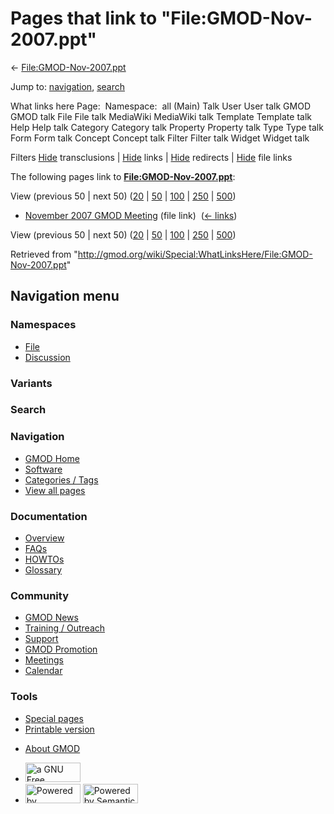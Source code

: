 <div id="mw-page-base" class="noprint">

</div>

<div id="mw-head-base" class="noprint">

</div>

<div id="content" class="mw-body" role="main">

<span id="top"></span>

<div id="mw-js-message" style="display:none;">

</div>



# <span dir="auto">Pages that link to "File:GMOD-Nov-2007.ppt"</span>

<div id="bodyContent">

<div id="contentSub">

←
[File:GMOD-Nov-2007.ppt](/wiki/File:GMOD-Nov-2007.ppt "File:GMOD-Nov-2007.ppt")

</div>

<div id="jump-to-nav" class="mw-jump">

Jump to: [navigation](#mw-navigation), [search](#p-search)

</div>

<div id="mw-content-text">

What links here Page:  Namespace:  all (Main) Talk User User talk GMOD
GMOD talk File File talk MediaWiki MediaWiki talk Template Template talk
Help Help talk Category Category talk Property Property talk Type Type
talk Form Form talk Concept Concept talk Filter Filter talk Widget
Widget talk

Filters
[Hide](/mediawiki/index.php?title=Special:WhatLinksHere/File:GMOD-Nov-2007.ppt&hidetrans=1 "Special:WhatLinksHere/File:GMOD-Nov-2007.ppt")
transclusions \|
[Hide](/mediawiki/index.php?title=Special:WhatLinksHere/File:GMOD-Nov-2007.ppt&hidelinks=1 "Special:WhatLinksHere/File:GMOD-Nov-2007.ppt")
links \|
[Hide](/mediawiki/index.php?title=Special:WhatLinksHere/File:GMOD-Nov-2007.ppt&hideredirs=1 "Special:WhatLinksHere/File:GMOD-Nov-2007.ppt")
redirects \|
[Hide](/mediawiki/index.php?title=Special:WhatLinksHere/File:GMOD-Nov-2007.ppt&hideimages=1 "Special:WhatLinksHere/File:GMOD-Nov-2007.ppt")
file links

The following pages link to
**[File:GMOD-Nov-2007.ppt](/wiki/File:GMOD-Nov-2007.ppt "File:GMOD-Nov-2007.ppt")**:

View (previous 50 \| next 50)
([20](/mediawiki/index.php?title=Special:WhatLinksHere/File:GMOD-Nov-2007.ppt&limit=20 "Special:WhatLinksHere/File:GMOD-Nov-2007.ppt")
\|
[50](/mediawiki/index.php?title=Special:WhatLinksHere/File:GMOD-Nov-2007.ppt&limit=50 "Special:WhatLinksHere/File:GMOD-Nov-2007.ppt")
\|
[100](/mediawiki/index.php?title=Special:WhatLinksHere/File:GMOD-Nov-2007.ppt&limit=100 "Special:WhatLinksHere/File:GMOD-Nov-2007.ppt")
\|
[250](/mediawiki/index.php?title=Special:WhatLinksHere/File:GMOD-Nov-2007.ppt&limit=250 "Special:WhatLinksHere/File:GMOD-Nov-2007.ppt")
\|
[500](/mediawiki/index.php?title=Special:WhatLinksHere/File:GMOD-Nov-2007.ppt&limit=500 "Special:WhatLinksHere/File:GMOD-Nov-2007.ppt"))

- [November 2007 GMOD
  Meeting](/wiki/November_2007_GMOD_Meeting "November 2007 GMOD Meeting")
  (file link) ‎ <span class="mw-whatlinkshere-tools">([←
  links](/mediawiki/index.php?title=Special:WhatLinksHere&target=November+2007+GMOD+Meeting "Special:WhatLinksHere"))</span>

View (previous 50 \| next 50)
([20](/mediawiki/index.php?title=Special:WhatLinksHere/File:GMOD-Nov-2007.ppt&limit=20 "Special:WhatLinksHere/File:GMOD-Nov-2007.ppt")
\|
[50](/mediawiki/index.php?title=Special:WhatLinksHere/File:GMOD-Nov-2007.ppt&limit=50 "Special:WhatLinksHere/File:GMOD-Nov-2007.ppt")
\|
[100](/mediawiki/index.php?title=Special:WhatLinksHere/File:GMOD-Nov-2007.ppt&limit=100 "Special:WhatLinksHere/File:GMOD-Nov-2007.ppt")
\|
[250](/mediawiki/index.php?title=Special:WhatLinksHere/File:GMOD-Nov-2007.ppt&limit=250 "Special:WhatLinksHere/File:GMOD-Nov-2007.ppt")
\|
[500](/mediawiki/index.php?title=Special:WhatLinksHere/File:GMOD-Nov-2007.ppt&limit=500 "Special:WhatLinksHere/File:GMOD-Nov-2007.ppt"))

</div>

<div class="printfooter">

Retrieved from
"<http://gmod.org/wiki/Special:WhatLinksHere/File:GMOD-Nov-2007.ppt>"

</div>

<div id="catlinks" class="catlinks catlinks-allhidden">

</div>

<div class="visualClear">

</div>

</div>

</div>

<div id="mw-navigation">

## Navigation menu

<div id="mw-head">



<div id="left-navigation">

<div id="p-namespaces" class="vectorTabs" role="navigation"
aria-labelledby="p-namespaces-label">

### Namespaces

- <span id="ca-nstab-image"><a href="/wiki/File:GMOD-Nov-2007.ppt" accesskey="c"
  title="View the file page [c]">File</a></span>
- <span id="ca-talk"><a
  href="/mediawiki/index.php?title=File_talk:GMOD-Nov-2007.ppt&amp;action=edit&amp;redlink=1"
  accesskey="t"
  title="Discussion about the content page [t]">Discussion</a></span>

</div>

<div id="p-variants" class="vectorMenu emptyPortlet" role="navigation"
aria-labelledby="p-variants-label">

### 

### Variants[](#)

<div class="menu">

</div>

</div>

</div>

<div id="right-navigation">





</div>

<div id="p-search" role="search">

### Search

<div id="simpleSearch">

</div>

</div>

</div>

</div>

<div id="mw-panel">

<div id="p-logo" role="banner">

<a href="/wiki/Main_Page"
style="background-image: url(http://gmod.org/images/GMOD-cogs.png);"
title="Visit the main page"></a>

</div>

<div id="p-Navigation" class="portal" role="navigation"
aria-labelledby="p-Navigation-label">

### Navigation

<div class="body">

- <span id="n-GMOD-Home">[GMOD Home](/wiki/Main_Page)</span>
- <span id="n-Software">[Software](/wiki/GMOD_Components)</span>
- <span id="n-Categories-.2F-Tags">[Categories /
  Tags](/wiki/Categories)</span>
- <span id="n-View-all-pages">[View all
  pages](/wiki/Special:AllPages)</span>

</div>

</div>

<div id="p-Documentation" class="portal" role="navigation"
aria-labelledby="p-Documentation-label">

### Documentation

<div class="body">

- <span id="n-Overview">[Overview](/wiki/Overview)</span>
- <span id="n-FAQs">[FAQs](/wiki/Category:FAQ)</span>
- <span id="n-HOWTOs">[HOWTOs](/wiki/Category:HOWTO)</span>
- <span id="n-Glossary">[Glossary](/wiki/Glossary)</span>

</div>

</div>

<div id="p-Community" class="portal" role="navigation"
aria-labelledby="p-Community-label">

### Community

<div class="body">

- <span id="n-GMOD-News">[GMOD News](/wiki/GMOD_News)</span>
- <span id="n-Training-.2F-Outreach">[Training /
  Outreach](/wiki/Training_and_Outreach)</span>
- <span id="n-Support">[Support](/wiki/Support)</span>
- <span id="n-GMOD-Promotion">[GMOD
  Promotion](/wiki/GMOD_Promotion)</span>
- <span id="n-Meetings">[Meetings](/wiki/Meetings)</span>
- <span id="n-Calendar">[Calendar](/wiki/Calendar)</span>

</div>

</div>

<div id="p-tb" class="portal" role="navigation"
aria-labelledby="p-tb-label">

### Tools

<div class="body">

- <span id="t-specialpages"><a href="/wiki/Special:SpecialPages" accesskey="q"
  title="A list of all special pages [q]">Special pages</a></span>
- <span id="t-print"><a
  href="/mediawiki/index.php?title=Special:WhatLinksHere/File:GMOD-Nov-2007.ppt&amp;printable=yes"
  rel="alternate" accesskey="p"
  title="Printable version of this page [p]">Printable version</a></span>

</div>

</div>

</div>

</div>

<div id="footer" role="contentinfo">

- <span id="footer-places-about">[About
  GMOD](/wiki/GMOD:About "GMOD:About")</span>

<!-- -->

- <span id="footer-copyrightico">[<img src="http://www.gnu.org/graphics/gfdl-logo-small.png" width="88"
  height="31" alt="a GNU Free Documentation License" />](http://www.gnu.org/licenses/fdl-1.3.html)</span>
- <span id="footer-poweredbyico">[<img src="/mediawiki/skins/common/images/poweredby_mediawiki_88x31.png"
  width="88" height="31" alt="Powered by MediaWiki" />](//www.mediawiki.org/)
  [<img
  src="/mediawiki/extensions/SemanticMediaWiki/includes/../resources/images/smw_button.png"
  width="88" height="31" alt="Powered by Semantic MediaWiki" />](https://www.semantic-mediawiki.org/wiki/Semantic_MediaWiki)</span>

<div style="clear:both">

</div>

</div>
